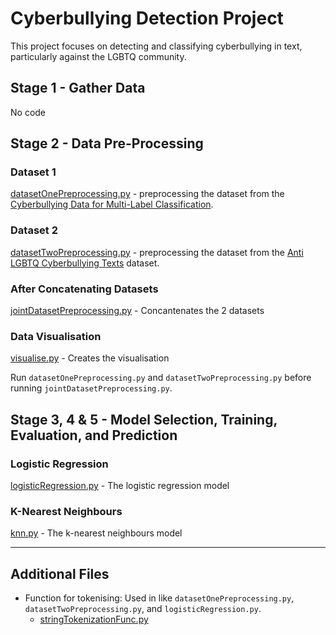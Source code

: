 # Cyberbullying Detection Project

This project focuses on detecting and classifying cyberbullying in text, particularly against the LGBTQ community.

## Stage 1 - Gather Data

No code

## Stage 2 - Data Pre-Processing

### Dataset 1

[datasetOnePreprocessing.py](./datasetOnePreprocessing.py) -  preprocessing the dataset from the [Cyberbullying Data for Multi-Label Classification](https://www.kaggle.com/datasets/sayankr007/cyber-bullying-data-for-multi-label-classification?select=final_hateXplain.csv).

### Dataset 2

[datasetTwoPreprocessing.py](./datasetTwoPreprocessing.py) - preprocessing the dataset from the [Anti LGBTQ Cyberbullying Texts](https://www.kaggle.com/datasets/kw5454331/anti-lgbt-cyberbullying-texts) dataset.

### After Concatenating Datasets

[jointDatasetPreprocessing.py](./jointDatasetPreprocessing.py) - Concantenates the 2 datasets

### Data Visualisation

[visualise.py](./visualise.py) - Creates the visualisation

Run `datasetOnePreprocessing.py` and `datasetTwoPreprocessing.py` before running `jointDatasetPreprocessing.py`.

## Stage 3, 4 & 5 - Model Selection, Training, Evaluation, and Prediction

### Logistic Regression

[logisticRegression.py](./logisticRegression.py) - The logistic regression model

### K-Nearest Neighbours

[knn.py](./knn.py) - The k-nearest neighbours model

---

## Additional Files

- Function for tokenising: Used in  like `datasetOnePreprocessing.py`, `datasetTwoPreprocessing.py`, and `logisticRegression.py`.
  - [stringTokenizationFunc.py](./stringTokenizationFunc.py)
